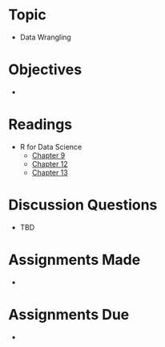 # Topic

* Data Wrangling

# Objectives

* 

# Readings

* R for Data Science
   + [Chapter 9][r4ds 9]
   + [Chapter 12][r4ds 12]
   + [Chapter 13][r4ds 13]

# Discussion Questions

* TBD

# Assignments Made

* 

# Assignments Due

* 

[r4ds 9]: https://r4ds.had.co.nz/wrangle-intro.html
[r4ds 12]: https://r4ds.had.co.nz/tidy-data.html
[r4ds 13]: https://r4ds.had.co.nz/relational-data.html